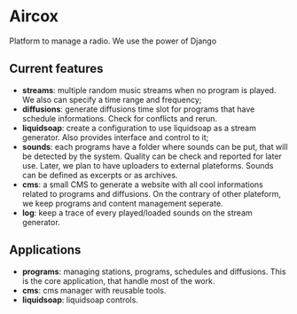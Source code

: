 # Aircox
Platform to manage a radio. We use the power of Django

## Current features
* **streams**: multiple random music streams when no program is played. We also can specify a time range and frequency;
* **diffusions**: generate diffusions time slot for programs that have schedule informations. Check for conflicts and rerun.
* **liquidsoap**: create a configuration to use liquidsoap as a stream generator. Also provides interface and control to it;
* **sounds**: each programs have a folder where sounds can be put, that will be detected by the system. Quality can be check and reported for later use. Later, we plan to have uploaders to external plateforms. Sounds can be defined as excerpts or as archives.
* **cms**: a small CMS to generate a website with all cool informations related to programs and diffusions. On the contrary of other plateform, we keep programs and content management seperate.
* **log**: keep a trace of every played/loaded sounds on the stream generator.

## Applications
* **programs**: managing stations, programs, schedules and diffusions. This is the core application, that handle most of the work.
* **cms**: cms manager with reusable tools.
* **liquidsoap**: liquidsoap controls.


